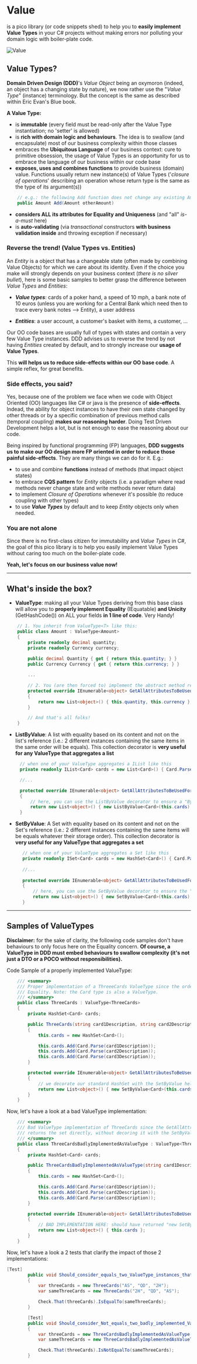 # Value

is a pico library (or code snippets shed) to help you to __easily implement Value Types__ in your C# projects without making errors nor polluting your domain logic with boiler-plate code.

![Value](https://github.com/tpierrain/Value/blob/master/Value-small.jpg?raw=true)

## Value Types?
__Domain Driven Design (DDD)__'s *Value Object* being an oxymoron (indeed, an object has a changing state by nature), we now rather use the "*Value Type*" (instance) terminology. But the concept is the same as described within Eric Evan's Blue book.

__A Value Type:__
 - is __immutable__ (every field must be read-only after the Value Type instantiation; no 'setter' is allowed)
 - is __rich with domain logic and behaviours__. The idea is to swallow (and encapsulate) most of our business complexity within those classes
 - embraces the __Ubiquitous Language__ of our business context: cure to primitive obsession, the usage of Value Types is an opportunity for us to embrace the language of our business within our code base
 - __exposes, uses and combines functions__ to provide business (domain) value. Functions usually return new instance(s) of Value Types ('*closure of operations*' describing an operation whose return type is the same as the type of its argument(s))

```c#
    // e.g.: the following Add function does not change any existing Amount instance, it just returns a new one
    public Amount Add(Amount otherAmount) 
```

 - __considers ALL its attributes for Equality and Uniqueness__ (and "all" *is-a-must* here)
 - is __auto-validating__ (via *transactional* constructors __with business validation inside__ and throwing exception if necessary)


### Reverse the trend! (Value Types vs. Entities)

An *Entity* is a object that has a changeable state (often made by combining Value Objects) for which we care about its identity. Even if the choice you make will strongly depends on your business context (*there is no silver bullet*), here is some basic samples to better grasp the difference between *Value Types* and *Entities*:
 
 - __*Value types*__: cards of a poker hand, a speed of 10 mph, a bank note of 10 euros (unless you are working for a Central Bank which need then to trace every bank notes --> Entity), a user address

 - __*Entities*__: a user account, a customer's basket with items, a customer, ...

Our OO code bases are usually full of types with states and contain a very few Value Type instances.
DDD advises us to reverse the trend by not having *Entities* created by default, and to strongly increase our __usage of Value Types__. 

This __will helps us to reduce side-effects within our OO base code__. A simple reflex, for great benefits.

### Side effects, you said?

Yes, because one of the problem we face when we code with Object Oriented (OO) languages like C# or java is the presence of __side-effects__. Indead, the ability for object instances to have their own state changed by other threads or by a specific combination of previous method calls (temporal coupling) __makes our reasoning harder__. Doing Test Driven Development helps a lot, but is not enough to ease the reasoning about our code.

Being inspired by functional programming (FP) languages, __DDD suggests us to make our OO design more FP oriented in order to reduce those painful side-effects__. They are many things we can do for it. E.g.: 
 - to use and combine __functions__ instead of methods (that impact object states)
 - to embrace __CQS pattern__ for *Entity* objects (i.e. a paradigm where read methods never change state and write methods never return data)
 - to implement *Closure of Operations* whenever it's possible (to reduce coupling with other types)
 - to use __*Value Types*__ by default and to keep *Entity* objects only when needed.


### You are not alone

Since there is no first-class citizen for immutability and *Value Types* in C#, the goal of this pico library is to help you easily implement Value Types without caring too much on the boiler-plate code. 

__Yeah, let's focus on our business value now!__

--- 

## What's inside the box?

 - __ValueType<T>__: making all your Value Types deriving from this base class will allow you to __properly implement Equality__ (IEquatable) __and Unicity__ (GetHashCode()) on ALL your fields __in 1 line of code__. Very Handy!
```c#
    // 1. You inherit from ValueType<T> like this:
	public class Amount : ValueType<Amount>
    {
        private readonly decimal quantity;
        private readonly Currency currency;
		
		public decimal Quantity { get { return this.quantity; } }
        public Currency Currency { get { return this.currency; } }

		...

		// 2. You (are then forced to) implement the abstract method returning the list of all your fields
		protected override IEnumerable<object> GetAllAttributesToBeUsedForEquality()
        {
            return new List<object>() { this.quantity, this.currency }; // The line of code I was talking about
        }

		// And that's all folks!
    }


```

 - __ListByValue<T>__: A list with equality based on its content and not on the list's reference (i.e.: 2 different instances containing the same items in the same order will be equals). This collection decorator is __very useful for any ValueType that aggregates a list__

 ```c#
      // when one of your ValueType aggregates a IList like this
      private readonly IList<Card> cards = new List<Card>() { Card.Parse("QS"), Card.Parse("AD")};

      //...

      protected override IEnumerable<object> GetAllAttributesToBeUsedForEquality()
      {
          // here, you can use the ListByValue decorator to ensure a "ByValue" equality of your Type.
          return new List<object>() { new ListByValue<Card>(this.cards) };
      }
```

 - __SetByValue<T>__: A Set with equality based on its content and not on the Set's reference (i.e.: 2 different instances containing the same items will be equals whatever their storage order). This collection decorator is __very useful for any ValueType that aggregates a set__

```c#
      // when one of your ValueType aggregates a Set like this
      private readonly ISet<Card> cards = new HashSet<Card>() { Card.Parse("QS"), Card.Parse("AD")};
      
      //...
     
      protected override IEnumerable<object> GetAllAttributesToBeUsedForEquality()
      {
          // here, you can use the SetByValue decorator to ensure the "ByValue" equality of your Type.
          return new List<object>() { new SetByValue<Card>(this.cards) };
      }
```

--- 

## Samples of ValueTypes
__Disclaimer:__ for the sake of clarity, the following code samples don't have behaviours to only focus here on the Equality concern. __Of course, a ValueType in DDD must embed behaviours to swallow complexity (it's not just a DTO or a POCO without responsibilities).__

Code Sample of a properly implemented ValueType:

```c#
    /// <summary>
    /// Proper implementation of a ThreeeCards ValueType since the order of the cards doesn't matter during
    /// Equality. Note: the Card type is also a ValueType.
    /// </summary>
    public class ThreeCards : ValueType<ThreeCards>
    {
        private HashSet<Card> cards;

        public ThreeCards(string card1Description, string card2Description, string card3Description)
        {
            this.cards = new HashSet<Card>();

            this.cards.Add(Card.Parse(card1Description));
            this.cards.Add(Card.Parse(card2Description));
            this.cards.Add(Card.Parse(card3Description));
        }

        protected override IEnumerable<object> GetAllAttributesToBeUsedForEquality()
        {
            // we decorate our standard HashSet with the SetByValue helper class.
            return new List<object>() { new SetByValue<Card>(this.cards) };
        }
    }
```

Now, let's have a look at a bad ValueType implementation: 

```c#
    /// <summary>
    /// Bad ValueType implementation of ThreeCards since the GetAllAttributesToBeUsedForEquality() method 
    /// returns the set directly, without decoring it with the SetByValue helper.
    /// </summary>
    public class ThreeCardsBadlyImplementedAsValueType : ValueType<ThreeCards>
    {
        private HashSet<Card> cards;

        public ThreeCardsBadlyImplementedAsValueType(string card1Description, string card2Description, string card3Description)
        {
            this.cards = new HashSet<Card>();

            this.cards.Add(Card.Parse(card1Description));
            this.cards.Add(Card.Parse(card2Description));
            this.cards.Add(Card.Parse(card3Description));
        }

        protected override IEnumerable<object> GetAllAttributesToBeUsedForEquality()
        {
            // BAD IMPLEMENTATION HERE: should have returned "new SetByValue<Card>(this.cards)" instead of "this.cards"
            return new List<object>() { this.cards };
        }
    }
```

Now, let's have a look a 2 tests that clarify the impact of those 2 implementations:

```c#
[Test]
        public void Should_consider_equals_two_ValueType_instances_that_aggregates_equivalent_SetByValue()
        {
            var threeCards = new ThreeCards("AS", "QD", "2H");
            var sameThreeCards = new ThreeCards("2H", "QD", "AS");

            Check.That(threeCards).IsEqualTo(sameThreeCards);
        }

        [Test]
        public void Should_consider_Not_equals_two_badly_implemented_ValueType_instances_that_aggregates_equivalent_HashSet()
        {
            var threeCards = new ThreeCardsBadlyImplementedAsValueType("AS", "QD", "2H");
            var sameThreeCards = new ThreeCardsBadlyImplementedAsValueType("2H", "QD", "AS");

            Check.That(threeCards).IsNotEqualTo(sameThreeCards);
        }
```
 

